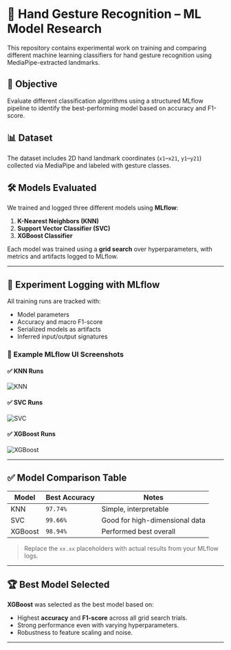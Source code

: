 # 🧠 Hand Gesture Recognition – ML Model Research

This repository contains experimental work on training and comparing different machine learning classifiers for hand gesture recognition using MediaPipe-extracted landmarks.

## 📌 Objective

Evaluate different classification algorithms using a structured MLflow pipeline to identify the best-performing model based on accuracy and F1-score.

## 📊 Dataset

The dataset includes 2D hand landmark coordinates (`x1`–`x21`, `y1`–`y21`) collected via MediaPipe and labeled with gesture classes.

## 🛠️ Models Evaluated

We trained and logged three different models using **MLflow**:

1. **K-Nearest Neighbors (KNN)**
2. **Support Vector Classifier (SVC)**
3. **XGBoost Classifier**

Each model was trained using a **grid search** over hyperparameters, with metrics and artifacts logged to MLflow.

---

## 🚀 Experiment Logging with MLflow

All training runs are tracked with:

- Model parameters
- Accuracy and macro F1-score
- Serialized models as artifacts
- Inferred input/output signatures

### 📌 Example MLflow UI Screenshots

#### ✅ KNN Runs
![KNN](https://github.com/user-attachments/assets/1e04d7ca-6cc6-4673-bc8a-ae333dd4aa3a)


#### ✅ SVC Runs
![SVC](https://github.com/user-attachments/assets/0fd7a23b-b4a0-4014-aa26-e6193610da87)


#### ✅ XGBoost Runs
![XGBoost](https://github.com/user-attachments/assets/ef92456c-5dd2-40df-bcec-0cb5d54dc828)


---

## ✅ Model Comparison Table

| Model   | Best Accuracy | Notes |
|---------|----------------|-------|
| KNN     | `97.74%`        | Simple, interpretable |
| SVC     | `99.66%`        | Good for high-dimensional data |
| XGBoost | `98.94%`        | Performed best overall |

> Replace the `xx.xx` placeholders with actual results from your MLflow logs.

---

## 🏆 Best Model Selected

**XGBoost** was selected as the best model based on:

- Highest **accuracy** and **F1-score** across all grid search trials.
- Strong performance even with varying hyperparameters.
- Robustness to feature scaling and noise.

---
